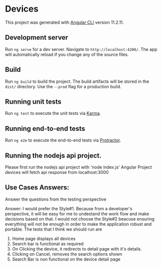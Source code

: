 # Devices

This project was generated with [Angular CLI](https://github.com/angular/angular-cli) version 11.2.11.

## Development server

Run `ng serve` for a dev server. Navigate to `http://localhost:4200/`. The app will automatically reload if you change any of the source files.

## Build

Run `ng build` to build the project. The build artifacts will be stored in the `dist/` directory. Use the `--prod` flag for a production build.

## Running unit tests

Run `ng test` to execute the unit tests via [Karma](https://karma-runner.github.io).

## Running end-to-end tests

Run `ng e2e` to execute the end-to-end tests via [Protractor](http://www.protractortest.org/).


## Running the nodejs api project.

Please first run the nodejs api project with 'node index.js' Angular Project devices will fetch api response from localhost:3000

## Use Cases Answers:
Answer the questions from the testing perspective

Answer: I would prefer the Style#1. Because from a developer's perspective, it will be easy for me to undestand the work flow and make decisions based on that.
I would not choose the Style#2 beacuse ensuring everything will not be enough in order to make the application robust and portable.
The tests that I think we should run are 
1. Home page displays all devices
2. Search bar is functional as required
3. On Clicking the device, it redirects to detail page with it's details.
4. Clicking on Cancel, removes the search options shown
5. Search Bar is non functional on the device detail page
